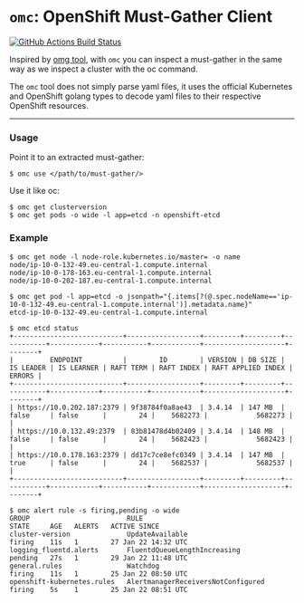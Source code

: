 # `omc`: OpenShift Must-Gather Client

[![GitHub Actions Build Status](https://github.com/gmeghnag/omc/actions/workflows/build.yml/badge.svg)](https://github.com/gmeghnag/omc/actions?query=workflow%3ABuild)

Inspired by [omg tool](https://github.com/kxr/o-must-gather), with `omc` you can inspect a must-gather in the same way as we inspect a cluster with the oc command.

The `omc` tool does not simply parse yaml files, it uses the official Kubernetes and OpenShift golang types to decode yaml files to their respective OpenShift resources.

---
### Usage
Point it to an extracted must-gather:
```
$ omc use </path/to/must-gather/>
```
Use it like oc:
```
$ omc get clusterversion
$ omc get pods -o wide -l app=etcd -n openshift-etcd
```

### Example
```
$ omc get node -l node-role.kubernetes.io/master= -o name   
node/ip-10-0-132-49.eu-central-1.compute.internal
node/ip-10-0-178-163.eu-central-1.compute.internal
node/ip-10-0-202-187.eu-central-1.compute.internal

$ omc get pod -l app=etcd -o jsonpath="{.items[?(@.spec.nodeName=='ip-10-0-132-49.eu-central-1.compute.internal')].metadata.name}"
etcd-ip-10-0-132-49.eu-central-1.compute.internal

$ omc etcd status
+---------------------------+------------------+---------+---------+-----------+------------+-----------+------------+--------------------+--------+
|         ENDPOINT          |        ID        | VERSION | DB SIZE | IS LEADER | IS LEARNER | RAFT TERM | RAFT INDEX | RAFT APPLIED INDEX | ERRORS |
+---------------------------+------------------+---------+---------+-----------+------------+-----------+------------+--------------------+--------+
| https://10.0.202.187:2379 | 9f38784f0a8ae43  | 3.4.14  | 147 MB  | false     | false      |        24 |    5682273 |            5682273 |        |
| https://10.0.132.49:2379  | 83b81478d4b02409 | 3.4.14  | 148 MB  | false     | false      |        24 |    5682423 |            5682423 |        |
| https://10.0.178.163:2379 | dd17c7ce8efc0349 | 3.4.14  | 147 MB  | true      | false      |        24 |    5682537 |            5682537 |        |
+---------------------------+------------------+---------+---------+-----------+------------+-----------+------------+--------------------+--------+

$ omc alert rule -s firing,pending -o wide
GROUP                        RULE                                 STATE     AGE   ALERTS   ACTIVE SINCE
cluster-version              UpdateAvailable                      firing    11s   1        27 Jan 22 14:32 UTC
logging_fluentd.alerts       FluentdQueueLengthIncreasing         pending   27s   1        29 Jan 22 11:48 UTC
general.rules                Watchdog                             firing    11s   1        25 Jan 22 08:50 UTC
openshift-kubernetes.rules   AlertmanagerReceiversNotConfigured   firing    5s    1        25 Jan 22 08:51 UTC
```